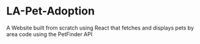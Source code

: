 # LA-Pet-Adoption
A Website built from scratch using React that fetches and displays pets by area code using the PetFinder API
